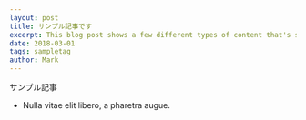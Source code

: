 ```yaml
---
layout: post
title: サンプル記事です
excerpt: This blog post shows a few different types of content that's supported and styled with Markdown. Basic typography, images, and code are all supported.
date: 2018-03-01
tags: sampletag
author: Mark
---
```


サンプル記事
* Nulla vitae elit libero, a pharetra augue.
